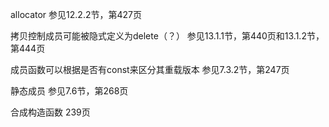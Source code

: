 allocator 参见12.2.2节，第427页

拷贝控制成员可能被隐式定义为delete（？） 参见13.1.1节，第440页和13.1.2节，第444页

成员函数可以根据是否有const来区分其重载版本 参见7.3.2节，第247页

静态成员 参见7.6节，第268页 

合成构造函数 239页
